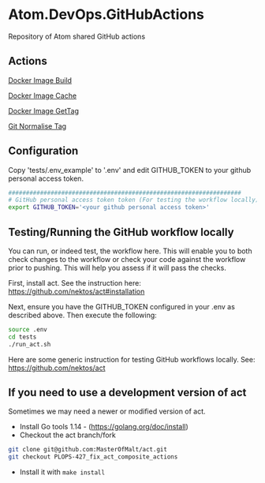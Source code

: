 # Atom.DevOps.GitHubActions

Repository of Atom shared GitHub actions

## Actions

[Docker Image Build](Docker_Image_Build/README.md)

[Docker Image Cache](Docker_Image_Cache/README.md)

[Docker Image GetTag](Docker_Image_GetTag/README.md)

[Git Normalise Tag](Git_Normalise_Tag/README.md)

## Configuration

Copy 'tests/.env_example' to '.env' and edit GITHUB_TOKEN to your github
personal access token.

```bash
##################################################################
# GitHub personal access token token (For testing the workflow locally)
export GITHUB_TOKEN='<your github personal access token>'
```

## Testing/Running the GitHub workflow locally

You can run, or indeed test, the workflow here. This will enable you to both
check changes to the workflow or check your code against the workflow prior to
pushing. This will help you assess if it will pass the checks.

First, install act. See the instruction here:
<https://github.com/nektos/act#installation>

Next, ensure you have the GITHUB_TOKEN configured in your .env as described
above. Then execute the following:

```bash
source .env
cd tests
./run_act.sh
```

Here are some generic instruction for testing GitHub workflows locally.
See: <https://github.com/nektos/act>

## If you need to use a development version of act

Sometimes we may need a newer or modified version of act.

* Install Go tools 1.14 - (<https://golang.org/doc/install>)
* Checkout the act branch/fork

```bash
git clone git@github.com:MasterOfMalt/act.git
git checkout PLOPS-427_fix_act_composite_actions
```

* Install it with `make install`
